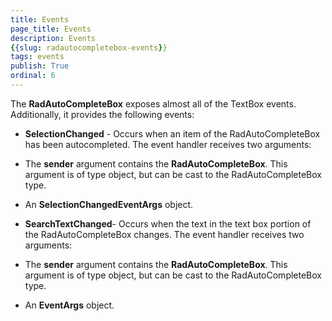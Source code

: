 ```yaml
---
title: Events
page_title: Events
description: Events
{{slug: radautocompletebox-events}}
tags: events
publish: True
ordinal: 6
---
```



The __RadAutoCompleteBox__ exposes almost all of the TextBox events. 
     Additionally, it provides the following events:

* __SelectionChanged__ - Occurs when an item of the RadAutoCompleteBox has been autocompleted. The event handler receives two arguments:

* The __sender__ argument contains the __RadAutoCompleteBox__. This argument is of type object, but can be cast to the RadAutoCompleteBox type.

* An __SelectionChangedEventArgs__ object.

* __SearchTextChanged__- Occurs when the text in the text box portion of the RadAutoCompleteBox changes. The event handler receives two arguments:

* The __sender__ argument contains the __RadAutoCompleteBox__. This argument is of type object, but can be cast to the RadAutoCompleteBox type.

* An __EventArgs__ object.
